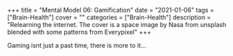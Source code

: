 +++
title = "Mental Model 06: Gamification"
date = "2021-01-06"
tags = ["Brain-Health"]
cover = ""
categories = ["Brain-Health"]
description = "Relearning the internet. The cover is a space image by Nasa from unsplash blended with some patterns from Everypixel"
+++

Gaming isnt just a past time, there is more to it...
